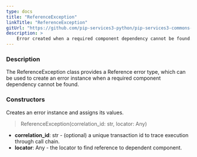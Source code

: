 ```yaml
---
type: docs
title: "ReferenceException"
linkTitle: "ReferenceException"
gitUrl: "https://github.com/pip-services3-python/pip-services3-commons-python"
description: >
    Error created when a required component dependency cannot be found.
---
```


### Description

The ReferenceException class provides a Reference error type, which can be used to create an error instance when a required component dependency cannot be found.

### Constructors
Creates an error instance and assigns its values.

> ReferenceException(correlation_id: str, locator: Any)

- **correlation_id**: str - (optional) a unique transaction id to trace execution through call chain.
- **locator**: Any - the locator to find reference to dependent component.

